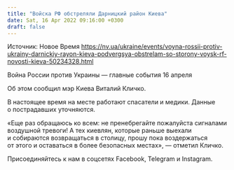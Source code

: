 ```yaml
---
title: "Войска РФ обстреляли Дарницкий район Киева"
date: Sat, 16 Apr 2022 09:16:00 +0300
draft: false
---
```

Источник: Новое Время https://nv.ua/ukraine/events/voyna-rossii-protiv-ukrainy-darnickiy-rayon-kieva-podvergsya-obstrelam-so-storony-voysk-rf-novosti-kieva-50234328.html


Война России против Украины — главные события 16 апреля

Об этом сообщил мэр Киева Виталий Кличко.

 В настоящее время на месте работают спасатели и медики. Данные о пострадавших уточняются.

«Еще раз обращаюсь ко всем: не пренебрегайте пожалуйста сигналами воздушной тревоги! А тех киевлян, которые раньше выехали и собираются возвращаться в столицу, прошу пока воздержаться от этого и оставаться в более безопасных местах», — отметил Кличко.

Присоединяйтесь к нам в соцсетях Facebook, Telegram и Instagram.
